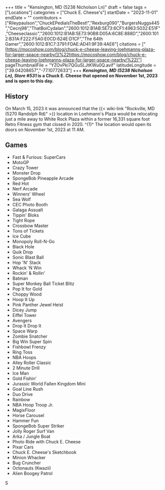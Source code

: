 +++
title = "Kensington, MD (5238 Nicholson Ln)"
draft = false
tags = ["Locations"]
categories = ["Chuck E. Cheese's"]
startDate = "2023-11-01"
endDate = ""
contributors = ["Rileypaulson","ChuckEPediaIsTheBest!","Rexburg090","BurgersNuggs445","Cecnj98","ThatBoiCydalan","2600:1012:B1AB:5E73:6CF1:4963:5032:E51F","Cheeseclassic","2600:1012:B1AB:5E73:90B8:D05A:6C8E:888D","2600:1012:B31A:F222:F5A0:E0CD:624E:D1CF","The 64th Gamer","2600:1012:B1C7:3791:FDAE:AD41:9F39:4AE6"]
citations = ["[https://mocoshow.com/blog/chuck-e-cheese-leaving-loehmanns-plaza-for-larger-space-nearby/](%22https://mocoshow.com/blog/chuck-e-cheese-leaving-loehmanns-plaza-for-larger-space-nearby/%22)"]
pageThumbnailFile = "YZOvPki7QGuSLJtKWu0Q.avif"
latitudeLongitude = ["39.04208657","-77.10772633"]
+++
***Kensington, MD (5238 Nicholson Ln), Store #531* is a Chuck E. Cheese that opened on November 1st, 2023 and is open to this day.**

## History

On March 15, 2023 it was announced that the {{< wiki-link "Rockville, MD (5270 Randolph Rd)" >}} location in Loehmann's Plaza would be relocating just a mile away to White Rock Plaza within a former 16,331 square foot Retro Fitness gym that closed in 2020.
^(1)^ The location would open its doors on November 1st, 2023 at 11 AM.

## Games

- Fast & Furious: SuperCars
- MotoGP
- Crazy Tower
- Monster Drop
- SpongeBob Pineapple Arcade
- Red Hot
- Nerf Arcade
- Winners' Wheel
- Sea Wolf
- CEC Photo Booth
- Galaga Assualt
- Tippin' Bloks
- Tight Rope
- Crossbow Master
- Tons of Tickets
- Ice Cube
- Monopoly Roll-N-Go
- Black Hole
- Quik Drop
- Sonic Blast Ball
- Hop 'N' Stack
- Whack 'N Win
- Rockin' & Rollin'
- Batman
- Super Monkey Ball Ticket Blitz
- Pop It for Gold
- Choppy Wood
- Hoop It Up
- Pink Panther Jewel Heist
- Dicey Jump
- Eiffel Tower
- Avengers
- Drop It Drop It
- Space Warp
- Zombie Snatcher
- Big Win Super Spin
- Fishbowl Frenzy
- Ring Toss
- NBA Hoops
- Alley Roller Classic
- 2 Minute Drill
- Ice Man
- Gold Fishin'
- Jurassic World Fallen Kingdom Mini
- Goal Line Rush
- Duo Drive
- Rainbow
- NBA Hoop Troop Jr.
- MagixFloor
- Horse Carousel
- Hammer Fun
- SpongeBob Super Striker
- Jolly Roger Surf Van
- Arka / Jungle Boat
- Photo Ride with Chuck E. Cheese
- Pixar Cars
- Chuck E. Cheese's Sketchbook
- Minion Whacker
- Bug Cruncher
- Octonauts (Kwazii)
- Alien Boogey Patrol

S
